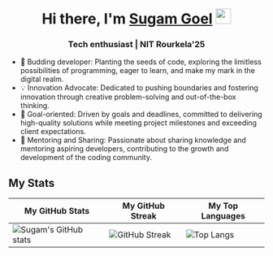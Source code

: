 <h1 align = "center">Hi there, I'm <a href = "https://www.linkedin.com/feed/">Sugam Goel</a>  <img src="https://media.giphy.com/media/hvRJCLFzcasrR4ia7z/giphy.gif" width="30"></h1>

<h3 align = "center">Tech enthusiast | NIT Rourkela'25 </h3>

<!-- **Sugamgoel28/Sugamgoel28** is a ✨ _special_ ✨ repository because its `README.md` (this file) appears on your GitHub profile. -->

<!-- - 🔭 I’m currently working on ... -->
- 🌱 Budding developer: Planting the seeds of code, exploring the limitless possibilities of programming, eager to learn, and make my mark in the digital realm.
- 💡 Innovation Advocate: Dedicated to pushing boundaries and fostering innovation through creative problem-solving and out-of-the-box thinking.
- 🎯 Goal-oriented: Driven by goals and deadlines, committed to delivering high-quality solutions while meeting project milestones and exceeding client expectations.
- 🤝 Mentoring and Sharing: Passionate about sharing knowledge and mentoring aspiring developers, contributing to the growth and development of the coding community.

## My Stats

| My GitHub Stats | My GitHub Streak | My Top Languages |
|--|--|--|
|![Sugam's GitHub stats](https://github-readme-stats.vercel.app/api?username=Sugamgoel28&show_icons=true&theme=react)|![GitHub Streak](https://github-readme-streak-stats.herokuapp.com/?user=Sugamgoel28&theme=react)|![Top Langs](https://github-readme-stats.vercel.app/api/top-langs/?username=Sugamgoel28&layout=compact&theme=react&langs_count=6)|
<!-- - 🤔 I’m looking for help with ... -->
<!-- - 💬 Ask me about ... -->
<!-- - 📫 How to reach me: ... -->
<!-- - 😄 Pronouns: he -->
<!-- - ⚡ Fun fact: ... -->
